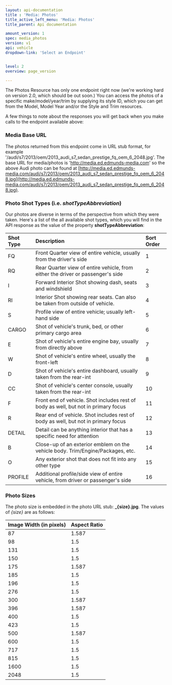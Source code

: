 ```yaml
---
layout: api-documentation
title : 'Media: Photos'
title_active_left_menu: 'Media: Photos'
title_parent: Api documentation

amount_version: 1
spec: media_photos
version: v1
api: vehicle
dropdown-link: 'Select an Endpoint'


level: 2
overview: page_version

---
```


<div class="info-message">
<p> 
	The Photos Resource has only one endpoint right now (we're working hard on version 2.0, which should be out soon.) You can access the photos of a specific make/model/year/trim by supplying its style ID, which you can get from the Model, Model Year and/or the Style and Trim resources.
</p>

<p>A few things to note about the responses you will get back when you make calls to the endpoint available above:</p>
</div>

### Media Base URL

The photos returned from this endpoint come in URL stub format, for example '/audi/s7/2013/oem/2013_audi_s7_sedan_prestige_fq_oem_6_2048.jpg'. The base URL for media/photos is 'http://media.ed.edmunds-media.com' so the above Audi photo can be found at [http://media.ed.edmunds-media.com/audi/s7/2013/oem/2013_audi_s7_sedan_prestige_fq_oem_6_2048.jpg](http://media.ed.edmunds-media.com/audi/s7/2013/oem/2013_audi_s7_sedan_prestige_fq_oem_6_2048.jpg).

### Photo Shot Types (i.e. *shotTypeAbbreviation*)

Our photos are diverse in terms of the perspective from which they were taken. Here's a list of the all available shot types, which you will find in the API response as the value of the property **shotTypeAbbreviation**:

| Shot Type      		| Description                         														| Sort Order	|
|:----------------------|:------------------------------------------------------------------------------------------|:--------------|
| FQ			    	| Front Quarter view of entire vehicle, usually from the driver's side						| 1				|
| RQ					| Rear Quarter view of entire vehicle, from either the driver or passenger's side			| 2				|
| I		    			| Forward Interior Shot showing dash, seats and windshield									| 3				|
| RI	    			| Interior Shot showing rear seats. Can also be taken from outside of vehicle. 				| 4				|
| S						| Profile view of entire vehicle; usually left-hand side									| 5				|
| CARGO	    			| Shot of vehicle's trunk, bed, or other primary cargo area									| 6				|
| E		    			| Shot of vehicle's entire engine bay, usually from directly above							| 7				|
| W		    			| Shot of vehicle's entire wheel, usually the front-left 									| 8				|
| D		    			| Shot of vehicle's entire dashboard, usually taken from the rear-int 						| 9				|
| CC	    			| Shot of vehicle's center console, usually taken from the rear-int							| 10			|
| F		    			| Front end of vehicle. Shot includes rest of body as well, but not in primary focus		| 11			|
| R		    			| Rear end of vehicle. Shot includes rest of body as well, but not in primary focus			| 12			|
| DETAIL    			| Detail can be anything interior that has a specific need for attention					| 13			|
| B		    			| Close-up of an exterior emblem on the vehicle body. Trim/Engine/Packages, etc.			| 14			|
| O		    			| Any exterior shot that does not fit into any other type									| 15			|
| PROFILE    			| Additional profile/side view of entire vehicle, from driver or passenger's side			| 16			|

### Photo Sizes

The photo size is embedded in the photo URL stub: **\_{size}.jpg**. The values of *{size}* are as follows:

| Image Width (in pixels)  	| Aspect Ratio   |
|:--------------------------|:---------------|
| 87			    		| 1.587			 |
| 98						| 1.5  			 |
| 131		    			| 1.5  			 |
| 150	    				| 1.5  			 |
| 175						| 1.587			 |
| 185	    				| 1.5  			 |
| 196		    			| 1.5  			 |
| 276		    			| 1.5  			 |
| 300		    			| 1.587			 |
| 396	    				| 1.587			 |
| 400		    			| 1.5  			 |
| 423		    			| 1.5  			 |
| 500		    			| 1.587			 |
| 600		    			| 1.5  			 |
| 717		    			| 1.5  			 |
| 815		    			| 1.5  			 |
| 1600		    			| 1.5  			 |
| 2048		    			| 1.5  			 |

